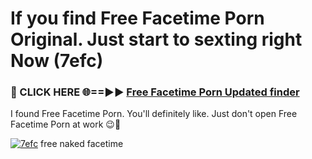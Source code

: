 # If you find Free Facetime Porn Original. Just start to sexting right Now (7efc)

<h3>🔴 CLICK HERE 🌐==►► <a href="https://tinyurl.com/mtbk5fxa" rel="nofollow">Free Facetime Porn Updated finder</a></h3>

I found Free Facetime Porn. You'll definitely like. Just don't open Free Facetime Porn at work 😉💬

[![7efc](https://i.imgur.com/Q8WKrnY.jpeg)](https://tinyurl.com/mtbk5fxa)
free naked facetime